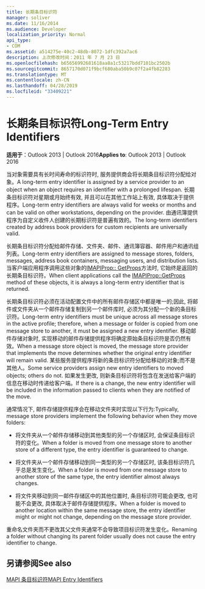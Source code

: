```yaml
---
title: 长期条目标识符
manager: soliver
ms.date: 11/16/2014
ms.audience: Developer
localization_priority: Normal
api_type:
- COM
ms.assetid: a514275e-40c2-48db-8072-1dfc392a7ac6
description: 上次修改时间：2011 年 7 月 23 日
ms.openlocfilehash: b65656992681618aa8a1c53217bdd7101bc2502b
ms.sourcegitcommit: 8657170d071f9bcf680aba50b9c07f2a4fb82283
ms.translationtype: MT
ms.contentlocale: zh-CN
ms.lasthandoff: 04/28/2019
ms.locfileid: "33409221"
---
```

# <a name="long-term-entry-identifiers"></a><span data-ttu-id="740d8-103">长期条目标识符</span><span class="sxs-lookup"><span data-stu-id="740d8-103">Long-Term Entry Identifiers</span></span>

  
  
<span data-ttu-id="740d8-104">**适用于**：Outlook 2013 | Outlook 2016</span><span class="sxs-lookup"><span data-stu-id="740d8-104">**Applies to**: Outlook 2013 | Outlook 2016</span></span> 
  
<span data-ttu-id="740d8-105">当对象需要具有长时间寿命的标识符时, 服务提供商会将长期条目标识符分配给对象。</span><span class="sxs-lookup"><span data-stu-id="740d8-105">A long-term entry identifier is assigned by a service provider to an object when an object requires an identifier with a prolonged lifespan.</span></span> <span data-ttu-id="740d8-106">长期条目标识符对星期或月始终有效, 并且可以在其他工作站上有效, 具体取决于提供程序。</span><span class="sxs-lookup"><span data-stu-id="740d8-106">Long-term entry identifiers are always valid for weeks or months and can be valid on other workstations, depending on the provider.</span></span> <span data-ttu-id="740d8-107">由通讯簿提供程序为自定义收件人创建的长期标识符是普遍有效的。</span><span class="sxs-lookup"><span data-stu-id="740d8-107">The long-term identifiers created by address book providers for custom recipients are universally valid.</span></span> 
  
<span data-ttu-id="740d8-108">长期条目标识符分配给邮件存储、文件夹、邮件、通讯簿容器、邮件用户和通讯组列表。</span><span class="sxs-lookup"><span data-stu-id="740d8-108">Long-term entry identifiers are assigned to message stores, folders, messages, address book containers, messaging users, and distribution lists.</span></span> <span data-ttu-id="740d8-109">当客户端应用程序调用这些对象的[IMAPIProp:: GetProps](imapiprop-getprops.md)方法时, 它始终是返回的长期条目标识符。</span><span class="sxs-lookup"><span data-stu-id="740d8-109">When client applications call the [IMAPIProp::GetProps](imapiprop-getprops.md) method of these objects, it is always a long-term entry identifier that is returned.</span></span> 
  
<span data-ttu-id="740d8-110">长期条目标识符必须在活动配置文件中的所有邮件存储区中都是唯一的;因此, 将邮件或文件夹从一个邮件存储复制到另一个邮件库时, 必须为其分配一个新的条目标识符。</span><span class="sxs-lookup"><span data-stu-id="740d8-110">Long-term entry identifiers must be unique across all message stores in the active profile; therefore, when a message or folder is copied from one message store to another, it must be assigned a new entry identifier.</span></span> <span data-ttu-id="740d8-111">移动邮件存储对象时, 实现移动的邮件存储提供程序将确定原始条目标识符是否仍然有效。</span><span class="sxs-lookup"><span data-stu-id="740d8-111">When a message store object is moved, the message store provider that implements the move determines whether the original entry identifier will remain valid.</span></span> <span data-ttu-id="740d8-112">某些服务提供程序将新的条目标识符分配给移动的对象;而不是其他人。</span><span class="sxs-lookup"><span data-stu-id="740d8-112">Some service providers assign new entry identifiers to moved objects; others do not.</span></span> <span data-ttu-id="740d8-113">如果发生更改, 则新条目标识符将包含在发送给客户端的信息在移动时传递给客户端。</span><span class="sxs-lookup"><span data-stu-id="740d8-113">If there is a change, the new entry identifier will be included in the information passed to clients when they are notified of the move.</span></span> 
  
<span data-ttu-id="740d8-114">通常情况下, 邮件存储提供程序会在移动文件夹时实现以下行为:</span><span class="sxs-lookup"><span data-stu-id="740d8-114">Typically, message store providers implement the following behavior when they move folders:</span></span>
  
- <span data-ttu-id="740d8-115">将文件夹从一个邮件存储移动到其他类型的另一个存储区时, 会保证条目标识符的变化。</span><span class="sxs-lookup"><span data-stu-id="740d8-115">When a folder is moved from one message store to another store of a different type, the entry identifier is guaranteed to change.</span></span>
    
- <span data-ttu-id="740d8-116">将文件夹从一个邮件存储移动到同一类型的另一个存储区时, 该条目标识符几乎总是发生变化。</span><span class="sxs-lookup"><span data-stu-id="740d8-116">When a folder is moved from one message store to another store of the same type, the entry identifier almost always changes.</span></span>
    
- <span data-ttu-id="740d8-117">将文件夹移动到同一邮件存储区中的其他位置时, 条目标识符可能会更改, 也可能不会更改, 具体取决于邮件存储提供程序。</span><span class="sxs-lookup"><span data-stu-id="740d8-117">When a folder is moved to another location within the same message store, the entry identifier might or might not change, depending on the message store provider.</span></span>
    
<span data-ttu-id="740d8-118">重命名文件夹而不更改其父文件夹通常不会导致项目标识符发生变化。</span><span class="sxs-lookup"><span data-stu-id="740d8-118">Renaming a folder without changing its parent folder usually does not cause the entry identifier to change.</span></span> 
  
## <a name="see-also"></a><span data-ttu-id="740d8-119">另请参阅</span><span class="sxs-lookup"><span data-stu-id="740d8-119">See also</span></span>



[<span data-ttu-id="740d8-120">MAPI 条目标识符</span><span class="sxs-lookup"><span data-stu-id="740d8-120">MAPI Entry Identifiers</span></span>](mapi-entry-identifiers.md)

